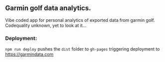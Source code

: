 ## Garmin golf data analytics.
Vibe coded app for personal analytics of exported data from garmin golf. Codequality unknown, yet to look at it...

### Deployment:
`npm run deploy` pushes the `dist` folder to `gh-pages` triggering deployment to https://garmindata.com
